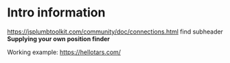 # Intro information

<https://jsplumbtoolkit.com/community/doc/connections.html>
find subheader **Supplying your own position finder**

Working example: <https://hellotars.com/>

